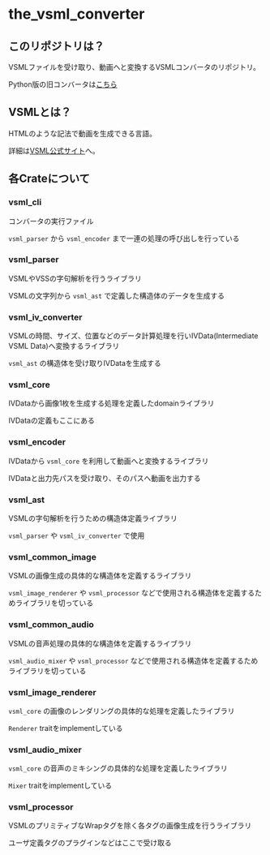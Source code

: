 # the_vsml_converter

## このリポジトリは？
VSMLファイルを受け取り、動画へと変換するVSMLコンバータのリポジトリ。

Python版の旧コンバータは[こちら](https://github.com/vsml-org/vsml_converter_old)

## VSMLとは？
HTMLのような記法で動画を生成できる言語。

詳細は[VSML公式サイト](https://vsml.pigeons.house/)へ。

## 各Crateについて
### vsml_cli
コンバータの実行ファイル

`vsml_parser` から `vsml_encoder` まで一連の処理の呼び出しを行っている

### vsml_parser
VSMLやVSSの字句解析を行うライブラリ

VSMLの文字列から `vsml_ast` で定義した構造体のデータを生成する

### vsml_iv_converter
VSMLの時間、サイズ、位置などのデータ計算処理を行いIVData(Intermediate VSML Data)へ変換するライブラリ

`vsml_ast` の構造体を受け取りIVDataを生成する

### vsml_core
IVDataから画像1枚を生成する処理を定義したdomainライブラリ

IVDataの定義もここにある

### vsml_encoder
IVDataから `vsml_core` を利用して動画へと変換するライブラリ

IVDataと出力先パスを受け取り、そのパスへ動画を出力する

### vsml_ast
VSMLの字句解析を行うための構造体定義ライブラリ

`vsml_parser` や `vsml_iv_converter` で使用

### vsml_common_image
VSMLの画像生成の具体的な構造体を定義するライブラリ

`vsml_image_renderer` や `vsml_processor` などで使用される構造体を定義するためライブラリを切っている

### vsml_common_audio
VSMLの音声処理の具体的な構造体を定義するライブラリ

`vsml_audio_mixer` や `vsml_processor` などで使用される構造体を定義するためライブラリを切っている

### vsml_image_renderer
`vsml_core` の画像のレンダリングの具体的な処理を定義したライブラリ

`Renderer` traitをimplementしている

### vsml_audio_mixer
`vsml_core` の音声のミキシングの具体的な処理を定義したライブラリ

`Mixer` traitをimplementしている

### vsml_processor
VSMLのプリミティブなWrapタグを除く各タグの画像生成を行うライブラリ

ユーザ定義タグのプラグインなどはここで受け取る
